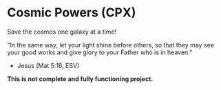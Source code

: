 # Cosmic Powers (CPX)
Save the cosmos one galaxy at a time!

"In the same way, let your light shine before others, so that they may see your good works and give glory to your Father who is in heaven." 
- Jesus (Mat 5:16, ESV)

**This is not complete and fully functioning project.**
